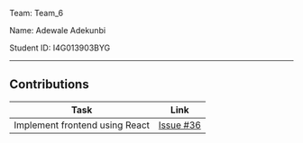 Team: Team_6

Name: Adewale Adekunbi

Student ID: I4G013903BYG

<hr />

## Contributions

| Task | Link |
|------|------|
| Implement frontend using React | [Issue #36](https://github.com/zuri-training/team-6-auth-wiki/issues/36) |
